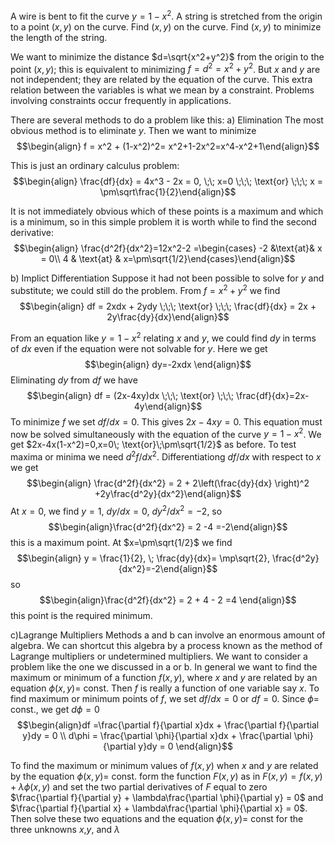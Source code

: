 A wire is bent to fit the curve $y=1-x^2$. A string is stretched from the origin to a point $(x,y)$ on the curve. Find $(x,y)$ on the curve. Find $(x,y)$ to minimize the length of the string. 

We want to minimize the distance $d=\sqrt{x^2+y^2}$ from the origin to the point $(x,y)$; this is equivalent to minimizing $f = d^2 = x^2+y^2$. But $x$ and $y$ are not independent; they are related by the equation of the curve. This extra relation between the variables is what we mean by a constraint. Problems involving constraints occur frequently in applications. 

There are several methods to do a problem like this:
a) Elimination
The most obvious method is to eliminate $y$. Then we want to minimize $$\begin{align} f = x^2 + (1-x^2)^2= x^2+1-2x^2=x^4-x^2+1\end{align}$$

This is just an ordinary calculus problem:
$$\begin{align} \frac{df}{dx} = 4x^3 - 2x = 0, \;\; x=0 \;\;\; \text{or} \;\;\; x = \pm\sqrt\frac{1}{2}\end{align}$$

It is not immediately obvious which of these points is a maximum and which is a minimum, so in this simple problem it is worth while to find the second derivative:
$$\begin{align} \frac{d^2f}{dx^2}=12x^2-2 =\begin{cases} -2 &\text{at}& x = 0\\ 4 & \text{at} & x=\pm\sqrt{1/2}\end{cases}\end{align}$$

b) Implict Differentiation
Suppose it had not been possible to solve for $y$ and substitute; we could still do the problem. From $f = x^2 + y^2$ we find $$\begin{align} df = 2xdx + 2ydy \;\;\; \text{or} \;\;\; \frac{df}{dx} = 2x + 2y\frac{dy}{dx}\end{align}$$

From an equation like $y = 1-x^2$ relating $x$ and $y$, we could find $dy$ in terms of $dx$ even if the equation were not solvable for $y$. Here we get
$$\begin{align} dy=-2xdx \end{align}$$
Eliminating $dy$ from $df$ we have $$\begin{align} df = (2x-4xy)dx \;\;\; \text{or} \;\;\; \frac{df}{dx}=2x-4y\end{align}$$
To minimize $f$ we set $df/dx=0$. This gives $2x-4xy = 0$. This equation must now be solved simultaneously with the equation of the curve $y=1-x^2$. We get $2x-4x(1-x^2)=0,x=0\; \text{or}\;\pm\sqrt{1/2}$ as before. To test maxima or minima we need $d^2f/dx^2$. Differentiationg $df/dx$ with respect to $x$ we get
$$\begin{align} \frac{d^2f}{dx^2} = 2 + 2\left(\frac{dy}{dx} \right)^2 +2y\frac{d^2y}{dx^2}\end{align}$$
At $x=0$, we find $y=1$, $dy/dx=0$, $dy^2/dx^2 = -2$, so 
$$\begin{align}\frac{d^2f}{dx^2} = 2 -4 =-2\end{align}$$
this is a maximum point. At $x=\pm\sqrt{1/2}$ we find 
$$\begin{align} y = \frac{1}{2}, \; \frac{dy}{dx}= \mp\sqrt{2}, \frac{d^2y}{dx^2}=-2\end{align}$$
so
$$\begin{align}\frac{d^2f}{dx^2} = 2 + 4 - 2 =4 \end{align}$$
this point is the required minimum. 

c)Lagrange Multipliers
Methods a and b can involve an enormous amount of algebra. We can shortcut this algebra by a process known as the method of Lagrange multipliers or undetermined multipliers. We want to consider a problem like the one we discussed in a or b. In general we want to find the maximum or minimum of a function $f(x,y)$, where $x$ and $y$ are related by an equation $\phi(x,y) =$ const. Then $f$ is really a function of one variable say $x$. To find maximum or minimum points of $f$, we set $df/dx = 0$ or $df = 0$. Since $\phi =$ const., we get $d\phi = 0$
$$\begin{align}df =\frac{\partial f}{\partial x}dx + \frac{\partial f}{\partial y}dy = 0 \\ d\phi = \frac{\partial \phi}{\partial x}dx + \frac{\partial \phi}{\partial y}dy = 0 \end{align}$$

To find the maximum or minimum values of $f(x,y)$ when $x$ and $y$ are related by the equation $\phi(x,y)=$ const. form the function $F(x,y)$ as in $F(x,y)=f(x,y)+\lambda\phi(x,y)$ and set the two partial derivatives of $F$ equal to zero $\frac{\partial f}{\partial y} + \lambda\frac{\partial \phi}{\partial y} = 0$ and $\frac{\partial f}{\partial x} + \lambda\frac{\partial \phi}{\partial x} = 0$. Then solve these two equations and the equation $\phi(x,y) =$ const for the three unknowns $x$,$y$, and $\lambda$